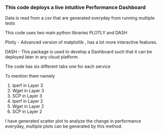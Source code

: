 ### This code deploys a live intuitive Performance Dashboard

Data is read from a csv that are generated everyday from running multiple tests

This code uses two main python libraries PLOTLY and DASH

Plotly - Advanced version of matplotlib , has a lot more interactive features.

DASH - This package is used to develop a Dashboard such that it can be deployed later in any cloud platform.

The code has six different tabs one for each service

To mention them namely

1) Iperf in Layer 3
2) Wget in Layer 3
3) SCP in Layer 3
4) Iperf in Layer 2
5) Wget in Layer 2
6) SCP in Layer 2

I have generated scatter plot to analyze the change in performance everyday, multiple plots can be generated by this method.
